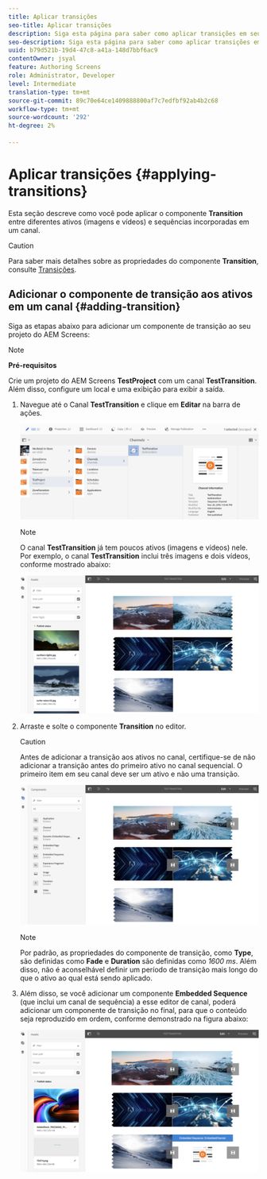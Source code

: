 ```yaml
---
title: Aplicar transições
seo-title: Aplicar transições
description: Siga esta página para saber como aplicar transições em seus projetos do Screens.
seo-description: Siga esta página para saber como aplicar transições em seus projetos do Screens.
uuid: b79d521b-19d4-47c8-a41a-148d7bbf6ac9
contentOwner: jsyal
feature: Authoring Screens
role: Administrator, Developer
level: Intermediate
translation-type: tm+mt
source-git-commit: 89c70e64ce1409888800af7c7edfbf92ab4b2c68
workflow-type: tm+mt
source-wordcount: '292'
ht-degree: 2%

---
```



# Aplicar transições {#applying-transitions}

Esta seção descreve como você pode aplicar o componente **Transition** entre diferentes ativos (imagens e vídeos) e sequências incorporadas em um canal.


>[!CAUTION]
>
>Para saber mais detalhes sobre as propriedades do componente **Transition**, consulte [Transições](adding-components-to-a-channel.md#transition).

## Adicionar o componente de transição aos ativos em um canal {#adding-transition}

Siga as etapas abaixo para adicionar um componente de transição ao seu projeto do AEM Screens:

>[!NOTE]
>
>**Pré-requisitos**
>
>Crie um projeto do AEM Screens **TestProject** com um canal **TestTransition**. Além disso, configure um local e uma exibição para exibir a saída.

1. Navegue até o Canal **TestTransition** e clique em **Editar** na barra de ações.

   ![image1](assets/transitions1.png)

   >[!NOTE]
   >
   >O canal **TestTransition** já tem poucos ativos (imagens e vídeos) nele. Por exemplo, o canal **TestTransition** inclui três imagens e dois vídeos, conforme mostrado abaixo:

   ![image2](assets/transitions2.png)


1. Arraste e solte o componente **Transition** no editor.
   >[!CAUTION]
   >
   >Antes de adicionar a transição aos ativos no canal, certifique-se de não adicionar a transição antes do primeiro ativo no canal sequencial. O primeiro item em seu canal deve ser um ativo e não uma transição.

   ![image3](assets/transitions3.png)

   >[!NOTE]
   >
   >Por padrão, as propriedades do componente de transição, como **Type**, são definidas como **Fade** e **Duration** são definidas como *1600 ms*.  Além disso, não é aconselhável definir um período de transição mais longo do que o ativo ao qual está sendo aplicado.

1. Além disso, se você adicionar um componente **Embedded Sequence** (que inclui um canal de sequência) a esse editor de canal, poderá adicionar um componente de transição no final, para que o conteúdo seja reproduzido em ordem, conforme demonstrado na figura abaixo:

   ![image3](assets/transitions5.png)

